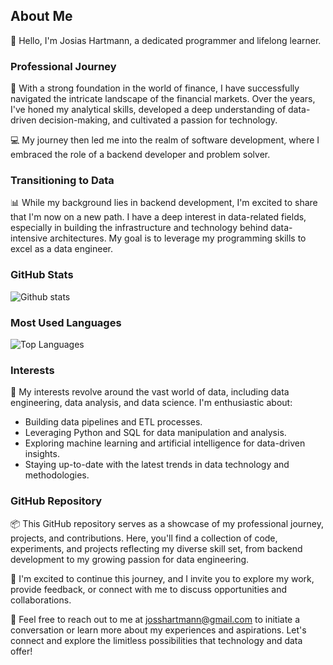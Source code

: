 ## About Me

👋 Hello, I'm Josias Hartmann, a dedicated programmer and lifelong learner.

### Professional Journey

💼 With a strong foundation in the world of finance, I have successfully navigated the intricate landscape of the financial markets. Over the years, I've honed my analytical skills, developed a deep understanding of data-driven decision-making, and cultivated a passion for technology.

💻 My journey then led me into the realm of software development, where I embraced the role of a backend developer and problem solver.

### Transitioning to Data

📊 While my background lies in backend development, I'm excited to share that I'm now on a new path. I have a deep interest in data-related fields, especially in building the infrastructure and technology behind data-intensive architectures. My goal is to leverage my programming skills to excel as a data engineer.

### GitHub Stats

![Github stats](https://github-readme-stats.vercel.app/api?username=josshartmann&show_icons=true&count_private=true)

### Most Used Languages

![Top Languages](https://github-readme-stats.vercel.app/api/top-langs/?username=josshartmann&layout=compact)

### Interests

🌟 My interests revolve around the vast world of data, including data engineering, data analysis, and data science. I'm enthusiastic about:

- Building data pipelines and ETL processes.
- Leveraging Python and SQL for data manipulation and analysis.
- Exploring machine learning and artificial intelligence for data-driven insights.
- Staying up-to-date with the latest trends in data technology and methodologies.

### GitHub Repository

📦 This GitHub repository serves as a showcase of my professional journey, projects, and contributions. Here, you'll find a collection of code, experiments, and projects reflecting my diverse skill set, from backend development to my growing passion for data engineering.

🚀 I'm excited to continue this journey, and I invite you to explore my work, provide feedback, or connect with me to discuss opportunities and collaborations.

📧 Feel free to reach out to me at josshartmann@gmail.com to initiate a conversation or learn more about my experiences and aspirations. Let's connect and explore the limitless possibilities that technology and data offer!
